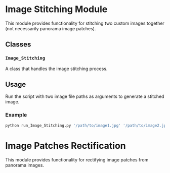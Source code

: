 # Image Stitching Module

This module provides functionality for stitching two custom images together (not necessarily panorama image patches).

## Classes
### `Image_Stitching`
A class that handles the image stitching process.

## Usage
Run the script with two image file paths as arguments to generate a stitched image.

### Example
```bash
python run_Image_Stitching.py '/path/to/image1.jpg' '/path/to/image2.jpg'
```

# Image Patches Rectification

This module provides functionality for rectifying image patches from panorama images.


